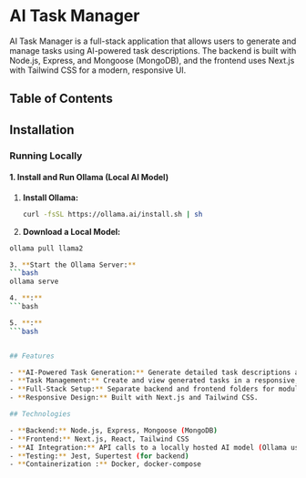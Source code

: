 # AI Task Manager

AI Task Manager is a full-stack application that allows users to generate and manage tasks using AI-powered task descriptions. The backend is built with Node.js, Express, and Mongoose (MongoDB), and the frontend uses Next.js with Tailwind CSS for a modern, responsive UI.

## Table of Contents

## Installation

### Running Locally

#### 1. Install and Run Ollama (Local AI Model)

1. **Install Ollama:**
   ```bash
   curl -fsSL https://ollama.ai/install.sh | sh

2. **Download a Local Model:**
  ```bash
  ollama pull llama2

3. **Start the Ollama Server:**
  ```bash
  ollama serve

4. **:**
  ```bash

5. **:**
  ```bash


## Features

- **AI-Powered Task Generation:** Generate detailed task descriptions and subtasks using a locally hosted AI model (Ollama with LLaMA 2).
- **Task Management:** Create and view generated tasks in a responsive, modern UI inspired by Trello.
- **Full-Stack Setup:** Separate backend and frontend folders for modularity and maintainability.
- **Responsive Design:** Built with Next.js and Tailwind CSS.

## Technologies

- **Backend:** Node.js, Express, Mongoose (MongoDB)
- **Frontend:** Next.js, React, Tailwind CSS
- **AI Integration:** API calls to a locally hosted AI model (Ollama using LLaMA 2)
- **Testing:** Jest, Supertest (for backend)
- **Containerization :** Docker, docker-compose

